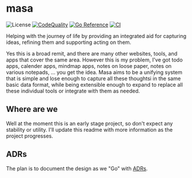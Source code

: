 # masa

![License](https://img.shields.io/badge/license-MIT-brightgreen?style=flat-square)
[![CodeQuality](https://goreportcard.com/badge/github.com/machshev/masa)](https://goreportcard.com/report/github.com/machshev/masa)
[![Go Reference](https://pkg.go.dev/badge/github.com/machshev/masa.svg)](https://pkg.go.dev/github.com/machshev/masa)
[![CI](https://github.com/machshev/masa/actions/workflows/ci.yml/badge.svg)](https://github.com/machshev/masa/actions/workflows/ci.yml)

Helping with the journey of life by providing an integrated aid for capturing
ideas, refining them and supporting acting on them.

Yes this is a broad remit, and there are many other websites, tools, and apps
that cover the same area. However this is my problem, I've got todo apps,
calender apps, mindmap apps, notes on loose paper, notes on various notepads,
... you get the idea. Masa aims to be a unifying system that is simple and lose
enough to capture all these thoughtsi in the same basic data format, while being
extensible enough to expand to replace all these individual tools or integrate
with them as needed.

## Where are we

Well at the moment this is an early stage project, so don't expect any stability
or utility. I'll update this readme with more information as the project
progresses.

## ADRs

The plan is to document the design as we "Go" with [ADRs](doc/adr/toc.md).
